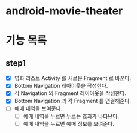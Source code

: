# android-movie-theater

# 기능 목록
## step1
- [x] 영화 리스트 Activity 를 새로운 Fragment 로 바꾼다.
- [x] Bottom Navigation 레아이웃을 작성한다.
- [x] 각 Navigation 의 Fragment 레이아웃을 작성한다.
- [x] Bottom Navigation 과 각 Fragment 를 연결해준다.
- [ ] 예매 내역을 보여준다.
  - [ ] 예매 내역을 누르면 누르는 효과가 나타난다. 
  - [ ] 예매 내역을 누르면 예매 정보를 보여준다.
